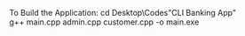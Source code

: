 To Build the Application: 
cd Desktop\Codes\"CLI Banking App"\
g++ main.cpp admin.cpp customer.cpp -o main.exe